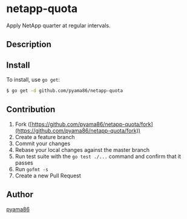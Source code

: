 # netapp-quota

Apply NetApp quarter at regular intervals.

## Description


## Install

To install, use `go get`:

```bash
$ go get -d github.com/pyama86/netapp-quota
```

## Contribution

1. Fork ([https://github.com/pyama86/netapp-quota/fork](https://github.com/pyama86/netapp-quota/fork))
1. Create a feature branch
1. Commit your changes
1. Rebase your local changes against the master branch
1. Run test suite with the `go test ./...` command and confirm that it passes
1. Run `gofmt -s`
1. Create a new Pull Request

## Author

[pyama86](https://github.com/pyama86)
